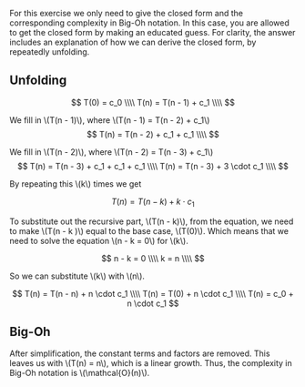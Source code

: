 For this exercise we only need to give the closed form and the corresponding complexity in Big-Oh notation. In this case, you are allowed to get the closed form by making an educated guess. For clarity, the answer includes an explanation of how we can derive the closed form, by repeatedly unfolding. 

## Unfolding

$$
T(0) = c_0 \\\\
T(n) = T(n - 1) + c_1 \\\\
$$

We fill in \\(T(n - 1)\\), where \\(T(n - 1) = T(n - 2) + c_1\\)
$$
T(n) = T(n - 2) + c_1 + c_1 \\\\
$$

We fill in \\(T(n - 2)\\), where \\(T(n - 2) = T(n - 3) + c_1\\)
$$
T(n) = T(n - 3) + c_1 + c_1 + c_1 \\\\
T(n) = T(n - 3) + 3 \cdot c_1 \\\\
$$

By repeating this \\(k\\) times we get

$$
T(n) = T(n - k) + k \cdot c_1
$$

To substitute out the recursive part, \\(T(n - k)\\), from the equation, we need to make \\(T(n - k )\\) equal to the base case, \\(T(0)\\).
Which means that we need to solve the equation \\(n - k = 0\\) for \\(k\\).

$$
n - k = 0 \\\\
k = n \\\\
$$

So we can substitute \\(k\\) with \\(n\\).

$$
T(n) = T(n - n) + n \cdot c_1 \\\\
T(n) = T(0) + n \cdot c_1 \\\\
T(n) = c_0 + n \cdot c_1
$$

## Big-Oh

After simplification, the constant terms and factors are removed. This leaves us with \\(T(n) = n\\), which is a linear growth. Thus, the complexity in Big-Oh notation is \\(\mathcal{O}(n)\\).
